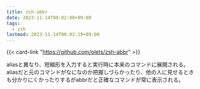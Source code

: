 ```yaml
---
title: zsh-abbr
date: 2023-11-14T00:02:00+09:00
tags:
  - zsh
lastmod: 2023-11-14T00:02:19+09:00
---
```


{{< card-link "https://github.com/olets/zsh-abbr" >}}

aliasと異なり、短縮形を入力すると実行時に本来のコマンドに展開される。
aliasだと元のコマンドがなになのか把握しづらかったり、他の人に見せるときも分かりにくかったりするがabbrだと正確なコマンドが常に表示される。
